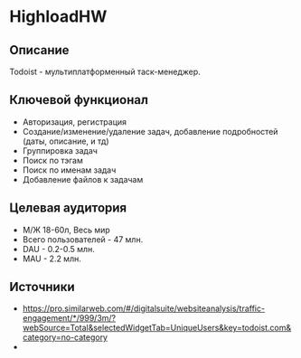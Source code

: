 # HighloadHW

## Описание
Todoist - мультиплатформенный таск-менеджер. 

## Ключевой функционал
- Авторизация, регистрация
- Создание/изменение/удаление задач, добавление подробностей (даты, описание, и тд) 
- Группировка задач
- Поиск по тэгам
- Поиск по именам задач
- Добавление файлов к задачам

## Целевая аудитория
- М/Ж 18-60л, Весь мир
- Всего пользователей - 47 млн. 
- DAU - 0.2-0.5 млн.
- MAU - 2.2 млн.

## Источники
- https://pro.similarweb.com/#/digitalsuite/websiteanalysis/traffic-engagement/*/999/3m/?webSource=Total&selectedWidgetTab=UniqueUsers&key=todoist.com&category=no-category
- 
